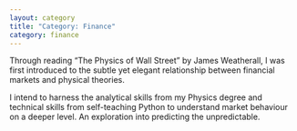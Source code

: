 ```yaml
---
layout: category
title: "Category: Finance"
category: finance
---
```


Through reading “The Physics of Wall Street” by James Weatherall, I was first introduced to the subtle yet elegant relationship between financial markets and physical theories.

I intend to harness the analytical skills from my Physics degree and technical skills from self-teaching Python to understand market behaviour on a deeper level. An exploration into predicting the unpredictable.